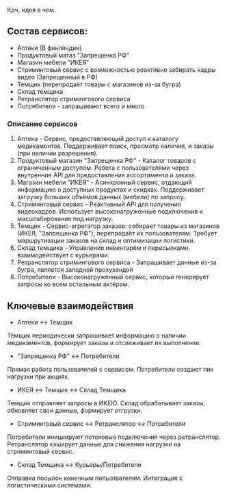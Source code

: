 Крч, идея в чем.

<h2>Состав сервисов:</h2>

 - Аптеки (В финляндии)
 - Продуктовый магаз "Запрещенка РФ"
 - Магазин мебели "ИКЕЯ"
 - Стриминговый сервис с возможностью реактивно забирать кадры видео (Запрещенный в РФ)
 - Темщик (перепродаёт товары с магазинов из-за бугра)
 - Склад темщика
 - Ретранслятор стримингового сервиса
 - Потребители - запрашивают всего и много

<h3>Описание сервисов</h3>

1. Аптека - Сервис, предоставляющий доступ к каталогу медикаментов. 
   Поддерживает поиск, просмотр наличия, и заказы (при наличии разрешения).
2. Продуктовый магазин "Запрещенка РФ" - Каталог товаров с ограниченным доступом. 
   Работа с пользователями через внутренние API для предоставления ассортимента и заказа.
3. Магазин мебели "ИКЕЯ" - 
   Асинхронный сервис, отдающий информацию о доступных продуктах и скидках. 
   Поддерживает загрузку больших объёмов данных (мебели) по запросу.
4. Стриминговый сервис - Реактивный API для получения видеокадров. 
   Использует высоконагруженные подключения и масштабирование под нагрузку.
5. Темщик - Сервис-агрегатор заказов: 
   собирает товары из магазинов (ИКЕЯ, "Запрещенка РФ"), перепродаёт их пользователям. 
   Требует маршрутизации заказов на склад и оптимизации логистики.
6. Склад темщика - Управление инвентарём и пересылками, взаимодействует с курьерами.
7. Ретранслятор стримингового сервиса - Запрашивает данные из-за бугра, является заподной прохухандой
8. Потребители - Высоконагруженный сервис, который генерирует запросы ко всем остальным актёрам.

<h2> Ключевые взаимодействия </h2>

* Аптеки ↔ Темщик

Темщик периодически запрашивает информацию о наличии медикаментов, формирует заказы и отслеживает их выполнение.

* "Запрещенка РФ" ↔ Потребители

Прямая работа пользователей с сервисом. Потребители создают пик нагрузки при акциях.

* ИКЕЯ ↔ Темщик ↔ Склад Темщика

Темщик отправляет запросы в ИКЕЮ.
Склад обрабатывает заказы, обновляет свои данные, формирует отгрузки.

* Стриминговый сервис ↔ Ретранслятор ↔ Потребители

Потребители инициируют потоковые подключения через ретранслятор.
Ретранслятор кэширует данные для снижения нагрузки на стриминговый сервис.

* Склад Темщика ↔ Курьеры/Потребители

Отправка посылок конечным пользователям.
Интеграция с логистическими системами.
